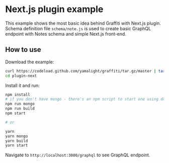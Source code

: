 # Next.js plugin example

This example shows the most basic idea behind Graffiti with Next.js plugin.
Schema definition file `schema/note.js` is used to create basic GraphQL endpoint with Notes schema and simple Next.js front-end.

## How to use

Download the example:

```bash
curl https://codeload.github.com/yamalight/graffiti/tar.gz/master | tar -xz --strip=2 graffiti-master/examples/plugin-next
cd plugin-next
```

Install it and run:

```bash
npm install
# if you don't have mongo - there's an npm script to start one using docker
npm run mongo
npm run build
npm start

# or

yarn
yarn mongo
yarn build
yarn start
```

Navigate to `http://localhost:3000/graphql` to see GraphQL endpoint.
